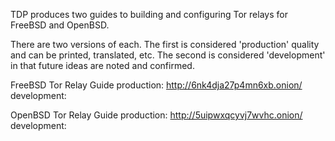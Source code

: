TDP produces two guides to building and configuring Tor relays for FreeBSD and OpenBSD.

There are two versions of each. The first is considered 'production' quality and can be printed, translated, etc.  The second is considered 'development' in that future ideas are noted and confirmed.

FreeBSD Tor Relay Guide
production: http://6nk4dja27p4mn6xb.onion/
development:

OpenBSD Tor Relay Guide
production: http://5uipwxqcyvj7wvhc.onion/
development:


